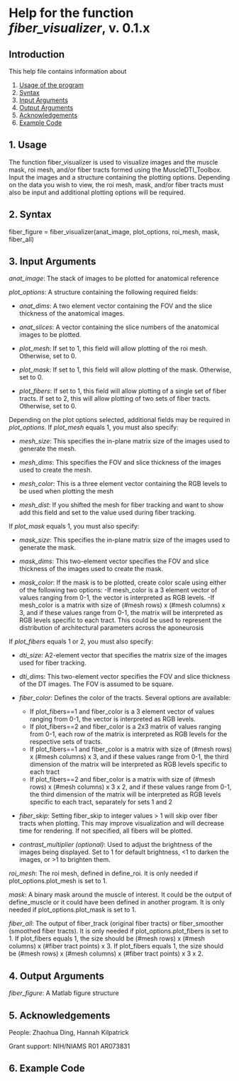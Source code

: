 # Help for the function <i>fiber_visualizer</i>, v. 0.1.x

## Introduction

This help file contains information about
1) [Usage of the program](https://github.com/bdamon/MuscleDTI_Toolbox/blob/master/Help/Help-for-dfiber_visualizer.md#1-usage)
2) [Syntax](https://github.com/bdamon/MuscleDTI_Toolbox/blob/master/Help/Help-for-fiber_visualizer.md#2-Syntax)
3) [Input Arguments](https://github.com/bdamon/MuscleDTI_Toolbox/blob/master/Help/Help-for-fiber_visualizer.md#3-Input-Arguments)
4) [Output Arguments](https://github.com/bdamon/MuscleDTI_Toolbox/blob/master/Help/Help-for-fiber_visualizer.md#4-Output-Arguments)
5) [Acknowledgements](https://github.com/bdamon/MuscleDTI_Toolbox/blob/master/Help/Help-for-fiber_visualizer.md#5-Acknowledgements)
6) [Example Code](https://github.com/bdamon/MuscleDTI_Toolbox/blob/master/Help/Help-for-fiber_visualizer.md#6-Example-Code)


## 1. Usage
The function fiber_visualizer is used to visualize images and the muscle mask, roi mesh, and/or fiber tracts formed using the MuscleDTI_Toolbox. Input the images and a structure containing the plotting options. Depending on the data you wish to view, the roi mesh, mask, and/or fiber tracts must also be input and additional plotting options will be required.


## 2. Syntax 
fiber_figure = fiber_visualizer(anat_image, plot_options, roi_mesh, mask, fiber_all)

## 3. Input Arguments
<i>anat_image</i>: The stack of images to be plotted for anatomical reference

<i>plot_options</i>: A structure containing the following required fields:

  * <i>anat_dims</i>: A two element vector containing the FOV and the slice thickness of the anatomical images.

  * <i>anat_slices</i>: A vector containing the slice numbers of the anatomical images to be plotted.

   * <i>plot_mesh</i>: If set to 1, this field will allow plotting of the roi mesh. Otherwise, set to 0.

   * <i>plot_mask</i>: If set to 1, this field will allow plotting of the mask.  Otherwise, set to 0.

   * <i>plot_fibers</i>:  If set to 1, this field will allow plotting of a single set of fiber tracts. If set to 2, this will allow plotting of two sets of fiber tracts. Otherwise, set to 0.

Depending on the plot options selected, additional fields may be required in <i>plot_options</i>. If <i>plot_mesh</i> equals 1, you must also specify:
   * <i>mesh_size</i>: This specifies the in-plane matrix size of the images used to generate the mesh.

   * <i>mesh_dims</i>: This specifies the FOV and slice thickness of the images used to create the mesh.

   * <i>mesh_color</i>: This is a three element vector containing the RGB levels to be used when plotting the mesh

   * <i>mesh_dist</i>: If you shifted the mesh for fiber tracking and want to show add this field and set to the value used during fiber tracking.

If <i>plot_mask</i> equals 1, you must also specify:
   * <i>mask_size</i>: This specifies the in-plane matrix size of the images used to generate the mask.

   * <i>mask_dims</i>: This two-element vector specifies the FOV and slice thickness of the images used to create the mask.

   * <i>mask_color</i>: If the mask is to be plotted, create color scale using either of the following two options:
      -If mesh_color is a 3 element vector of values ranging from 0-1, the vector is interpreted as RGB levels.
      -If mesh_color is a matrix with size of (#mesh rows) x (#mesh columns) x 3, and if these values range from 0-1, the matrix will be interpreted as RGB levels specific to each tract. This could be used to represent the distribution of architectural parameters across the aponeurosis

If <i>plot_fibers</i> equals 1 or 2, you must also specify:
   * <i>dti_size</i>: A2-element vector that specifies the matrix size of the images used for fiber tracking.

   * <i>dti_dim</i>s: This two-element vector specifies the FOV and slice thickness of the DT images. The FOV is assumed to be square.

   * <i>fiber_color</i>: Defines the color of the tracts. Several options are available:
      * If plot_fibers==1 and fiber_color is a 3 element vector of values ranging from 0-1, the vector is interpreted as RGB levels.
      * If plot_fibers==2 and fiber_color is a 2x3 matrix of values ranging from 0-1, each row of the matrix is interpreted as RGB
       levels for the respective sets of tracts.
      * If plot_fibers==1 and fiber_color is a matrix with size of (#mesh rows) x (#mesh columns) x 3, and if these values range from 0-1, the third dimension of the matrix will be interpreted as RGB levels specific to each tract
      * If plot_fibers==2 and fiber_color is a matrix with size of (#mesh rows) x (#mesh columns) x 3 x 2, and if these values range from 0-1, the third dimension of the matrix will be interpreted as RGB levels specific to each tract, separately for sets 1 and 2

   * <i>fiber_skip</i>: Setting fiber_skip to integer values > 1 will skip over fiber tracts when plotting. This may improve visualization and will decrease time for rendering. If not specified, all fibers will be plotted.

   * <i>contrast_multiplier (optional)</i>: Used to adjust the brightness of the images being displayed. Set to 1 for default brightness, <1 to darken the images, or >1 to brighten them.

 <i>roi_mesh</i>: The roi mesh, defined in define_roi. It is only needed if plot_options.plot_mesh is set to 1.

 <i>mask</i>: A binary mask around the muscle of interest. It could be the output of define_muscle or it could have been defined in another program. It is only needed if plot_options.plot_mask is set to 1.

 <i>fiber_all</i>: The output of fiber_track (original fiber tracts) or fiber_smoother (smoothed fiber tracts). It is only needed if
   plot_options.plot_fibers is set to 1. If plot_fibers equals 1, the size should be (#mesh rows) x (#mesh columns) x (#fiber tract points) x 3. If plot_fibers equals 1, the size should be (#mesh rows) x (#mesh columns) x (#fiber tract points) x 3 x 2.

## 4. Output Arguments
 <i>fiber_figure</i>: A Matlab figure structure

## 5. Acknowledgements
People: Zhaohua Ding, Hannah Kilpatrick

Grant support: NIH/NIAMS R01 AR073831

## 6. Example Code
